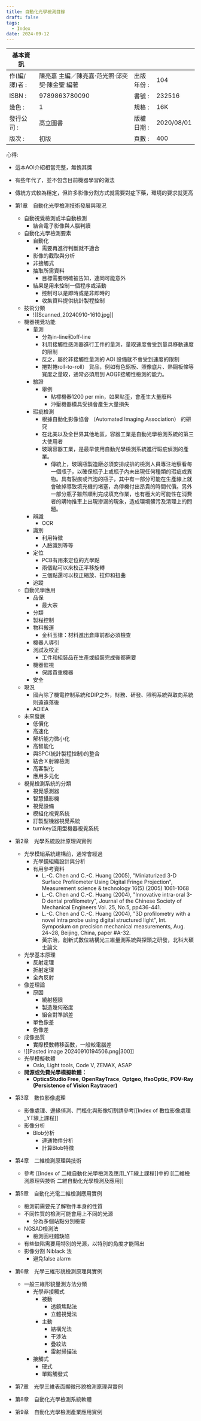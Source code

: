 ```yaml
---
title: 自動化光學檢測目錄
draft: false
tags:
  - Index
date: 2024-09-12
---
```


| 基本資訊      |                           |        |            |
| --------- | ------------------------- | ------ | ---------- |
| 作(編/譯)者 : | 陳亮嘉 主編／陳亮嘉‧范光照‧邱奕契‧陳金聖 編著 | 出版年份 : | 104        |
| ISBN :    | 9789863780090             | 書號 :   | 232516     |
| 幾色 :      | 1                         | 規格 :   | 16K        |
| 發行公司 :    | 高立圖書                      | 版權日期 : | 2020/08/01 |
| 版次 :      | 初版                        | 頁數 :   | 400        |

心得: 
- 這本AOI介紹相當完整，無愧其獎
- 有些年代了，並不包含目前機器學習的做法
- 傳統方式較為穩定，但許多影像分割方式就需要對症下藥，環境的要求就更高

- 第1章　自動化光學檢測技術發展與現況
	- 自動視覺檢測或半自動檢測
		- 結合電子影像與人腦判讀
	- 自動化光學檢測要素
		- 自動化
			- 需要再進行判斷就不適合
		- 影像的截取與分析
		- 非接觸式
		- 抽取所需資料
			- 目標需要明確被告知，連同可能意外
		- 結果是用來控制一個程序或活動
			- 控制可以是即時或是非即時的
			- 收集資料提供統計製程控制
	- 技術分類
		- ![[Scanned_20240910-1610.jpg]]
	- 機器視覺功能
		- 量測
			- 分為in-line和off-line
			- 利用接觸性感測器進行工件的量測，量取速度會受到量具移動速度的限制
			- 反之，屬於非接觸性量測的 AOI 設備就不會受到速度的限制
			- 捲對捲roll-to-roll） 貨品，例如有色鋁板、照像底片、熱鋼板條等寬度之量取，通常必須用到 AOI非接觸性檢測的能力。
		- 驗證
			- 舉例
				- 貼標機器1200 per min，如果貼歪，會產生大量廢料
				- 沖壓機器模具受損會產生大量損失
		- 瑕疵檢測
			- 根據自動化影像協會 （Automated Imaging Association） 的研究
			- 在北美以及全世界其他地區，容器工業是自動光學檢測系統的第三大使用者
			- 玻璃容器工業，是最早使用自動光學檢測系統進行瑕疵偵測的產業。
				- 傳統上，玻璃瓶製造廠必須安排成排的檢測人員專注地察看每一個瓶子，以確保瓶子上或瓶子內未出現任何種類的瑕疵或異物。具有裂痕或汽泡的瓶子，其中有一部分可能在生產線上就會破掉導致填充機的堵塞，為停機付出昂貴的時間代價。另外一部分瓶子雖然順利完成填充作業，也有極大的可能性在消費者的購物推車上出現滲漏的現象，造成環境髒污及清理上的問題。
		- 辨識
			- OCR
		- 識別
			- 利用特徵
			- 人臉識別等等
		- 定位
			- PCB有用來定位的光學點
			- 兩個點可以來校正平移旋轉
			- 三個點還可以校正縮放、拉伸和扭曲
		- 追蹤
	- 自動光學應用
		- 品保
			- 最大宗
		- 分類
		- 製程控制
		- 物料搬運
			- 金科玉律：材料進出倉庫前都必須檢查
		- 機器人導引
		- 測試及校正
			- 工件和組裝品在生產或組裝完成後都需要
		- 機器監視
			- 保護貴重機器
		- 安全
	- 現況
		- 國內除了機電控制系統和DIP之外，財務、研發、照明系統與取向系統則遠遠落後
		- AOIEA
	- 未來發展
		- 低價化
		- 高速化
		- 解析能力微小化
		- 高智能化
		- 與SPC(統計製程控制)的整合
		- 結合Ｘ射線檢測
		- 高客製化
		- 應用多元化
	- 視覺檢測系統的分類
		- 視覺感測器
		- 智慧攝影機
		- 視覺設備
		- 模組化視覺系統
		- 訂製型機器視覺系統
		- turnkey泛用型機器視覺系統
- 第2章　光學系統設計原理與實例
	- 光學模組系統建構前，通常會經過
		- 光學鏡組織設計與分析
		- 有用參考資料
			- L.-C. Chen and C.-C. Huang (2005), "Miniaturized 3-D Surface Profilometer Using Digital Fringe Projection", Measurement science & technology 16(5) (2005) 1061-1068
			- L.-C. Chen and C.-C. Huang (2004), "Innovative intra-oral 3-D dental profilometry", Journal of the Chinese Society of Mechanical Engineers Vol. 25, No.5, pp436-441.
			- L.-C. Chen and C.-C. Huang (2004), "3D profilometry with a novel intra probe using digital structured light", Int. Symposium on precision mechanical measurements, Aug. 24~28, Beijing, China, paper #A-32.
			- 黃宗治，創新式數位結構光三維量測系統與探頭之研發，北科大碩士論文
	- 光學基本原理
		- 反射定理
		- 折射定理
		- 全內反射
	- 像差理論
		- 原因
			- 繞射極限
			- 製造幾何裕度
			- 組合對準誤差
		- 單色像差
		- 色像差
	- 成像品質
		- 實際模數轉移函數，一般較電腦差
	- ![[Pasted image 20240910194506.png|300]]
	- 光學模擬軟體
		- Oslo, Light tools, Code V, ZEMAX, ASAP
	- **開源或免費光學模擬軟體：**
		- **OpticsStudio Free**, **OpenRayTrace**, **Optgeo**, **IfaoOptic**, **POV-Ray (Persistence of Vision Raytracer)**
- 第3章　數位影像處理
    - 影像處理、邊緣偵測、門檻化與影像切割請參考[[Index of 數位影像處理_YT線上課程]]
    - 影像分析
	    - Blob分析
		    - 連通物件分析
		    - 計算Blob特徵 
- 第4章　二維檢測原理與技術
    - 參考 [[Index of 二維自動化光學檢測及應用_YT線上課程]]中的 [[二維檢測原理與技術 二維自動化光學檢測及應用]]
- 第5章　自動化光電二維檢測應用實例
    - 檢測前需要先了解物件本身的性質
    - 不同性質的檢測可能會用上不同的光源
	    - 分為多個站點分別檢查
    - NGSAD檢測法
	    - 檢測圓柱體缺陷
	- 有些缺陷需要用特別的光源，以特別的角度才能照出
	- 影像分割 Niblack 法
		- 避免false alarm
- 第6章　光學三維形貌檢測原理與實例
    - 一般三維形貌量測方法分類
	    - 光學非接觸式
		    - 被動
			    - 透鏡焦點法
			    - 立體視覺法
		    - 主動
			    - 結構光法
			    - 干涉法
			    - 疊紋法
			    - 雷射掃描法
	    - 接觸式
		    - 硬式
		    - 單點觸發式
- 第7章　光學三維表面顯微形貌檢測原理與實例
- 第8章　自動化光學檢測系統軟體
- 第9章　自動化光學檢測產業應用實例